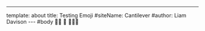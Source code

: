 ---
template: about
title: Testing Emoji
#siteName: Cantilever
#author: Liam Davison
--- #body
👨🏿
👨
🙍🏼‍♀️

